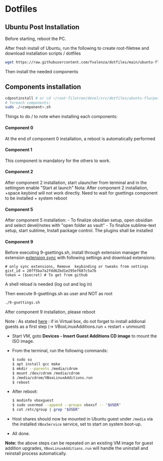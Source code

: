 # Dotfiles


## Ubuntu Post Installation

Before starting, reboot the PC.


After fresh install of Ubuntu, run the following to create root-filetree and download installation scripts / dotfiles

```sh
wget https://raw.githubusercontent.com/fvalenza/dotfiles/main/ubuntu-flw/post-installation-scripts/post-install.sh && chmod +x post-install.sh && sudo ./post-install.sh
```


Then install the needed components


## Components installation


```sh
cdpostinstall # or cd ~/root-filetree/devel/src/dotfiles/ubuntu-flw/post-installation-scripts
# foreach components:
sudo ./<component>.sh
```

Things to do / to note when installing each components: 

#### __Component 0__

At the end of component 0 installation, a reboot is automatically performed

#### __Component 1__

This component is mandatory for the others to work.

#### __Component 2__

After component 2 installation, start ulauncher from terminal and in the settingsm enable "Start at launch"
Nota: After component 2 installation, <ctrl>+space keybind will not work directly. Need to wait for gsettings component to be installed + system reboot

#### __Component 5__

After component 5 installation:
    - To finalize obsidian setup, open obsidian and select devel/notes with "open folder as vault"
    - To finalize sublime-text setup, start sublime, Install package control. The plugins shall be installed

#### __Component 9__

Before executing 9-gsettings.sh, install through extension manager the extension [extension sync](https://extensions.gnome.org/extension/1486/extensions-sync/) with following settings and download extensions:

```
# only sync extensions, Remove  keybinding or tweaks from settings
gist_id = 20ff5ba7a2fdd62bd1e295ef687c5a7b
token = ($secret) # To get from github
```

A shell reload is needed (log out and log in)

Then execute 9-gsettings.sh as user and NOT as root

```sh
./9-gsettings.sh
```
After component 9 installation, please reboot





Note : As stated [here](https://gist.github.com/magnetikonline/1e7e2dbd1b288fecf090f1ef12f0c80b) : if in Virtual box, do not forget to install addional guests as a first step  (-> VBoxLinuxAdditions.run + restart + unmount)

- Start VM, goto **Devices - Insert Guest Additions CD image** to mount the ISO image.
- From the terminal, run the following commands:

    ```sh
    $ sudo su
    $ apt install gcc make
    $ mkdir --parents /media/cdrom
    $ mount /dev/cdrom /media/cdrom
    $ /media/cdrom/VBoxLinuxAdditions.run
    $ reboot
    ```

- After reboot:

    ```sh
    $ modinfo vboxguest
    $ sudo usermod --append --groups vboxsf -- "$USER"
    $ cat /etc/group | grep "$USER"
    ```

- Host shares should now be mounted in Ubuntu guest under `/media` via the installed `VBoxService` service, set to start on system boot-up.
- All done.

**Note:** the above steps can be repeated on an existing VM image for guest addition upgrades, `VBoxLinuxAdditions.run` will handle the uninstall and reinstall process automatically.


